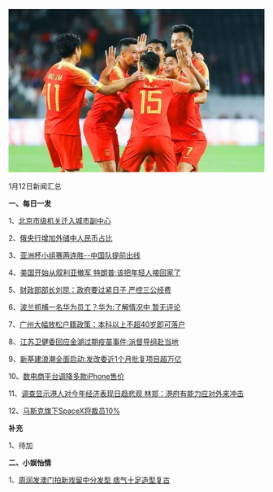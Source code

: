    ![01_01](.\01_12.jpeg)

1月12日新闻汇总

**一、每日一发**

1、[北京市级机关迁入城市副中心](http://paper.people.com.cn/rmrb/html/2019-01/12/nw.D110000renmrb_20190112_4-02.htm)

2、[俄央行增加外储中人民币占比](http://paper.people.com.cn/rmrb/html/2019-01/12/nw.D110000renmrb_20190112_8-03.htm)

3、[亚洲杯小组赛两连胜--中国队提前出线](http://paper.people.com.cn/rmrb/html/2019-01/12/nw.D110000renmrb_20190112_1-07.htm)

4、[美国开始从叙利亚撤军 特朗普:该把年轻人接回家了](https://news.163.com/19/0111/23/E59EIJIL0001899N.html)

5、[财政部部长刘昆：政府要过紧日子 严控三公经费](https://news.163.com/19/0111/21/E597CHE40001875N.html)

6、[波兰抓捕一名华为员工？华为:了解情况中 暂无评论](https://news.163.com/19/0111/19/E590P83L0001875N.html)

7、[广州大幅放松户籍政策：本科以上不超40岁即可落户](https://news.163.com/19/0111/19/E58UP7PE0001875N.html)

8、[江苏卫健委回应金湖过期疫苗事件:派督导组赴当地](https://news.163.com/19/0111/19/E58UEB520001875N.html)

9、[新基建浪潮全面启动:发改委近1个月批复项目超万亿](https://news.163.com/19/0111/10/E57VCVSV0001875N.html)

10、[数电商平台调降多款iPhone售价](https://www.zaobao.com/finance/china/story20190112-923318)

11、[调查显示港人对今年经济表现日趋悲观 林郑：港府有能力应对外来冲击](https://www.zaobao.com/finance/china/story20190111-923000)

12、[马斯克旗下SpaceX将裁员10%](https://www.zaobao.com/realtime/world/story20190112-923350)



**补充**

1、待加



**二、小娱怡情**

1、[周润发澳门拍新戏留中分发型 痞气十足造型复古](http://news.67.com/xianchang/2019/01/11/935956.html)